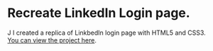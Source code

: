 # Recreate LinkedIn Login page.

J
I created a replica of LinkbedIn login page with HTML5 and CSS3.
<br>
[You can view the project here](https://oyelakin-mercy.github.io/LinkedIn-Login-page/).

